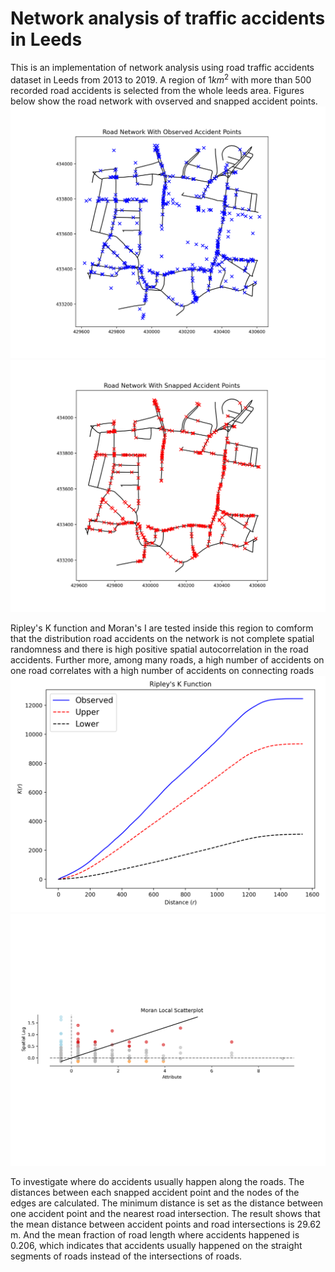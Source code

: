 # Network analysis of traffic accidents in Leeds
This is an implementation of network analysis using road traffic accidents dataset in Leeds from 2013 to 2019. A region of $1 km^2$ with more than 500 recorded road accidents is selected from the whole leeds area. Figures below show the road network with ovserved and snapped accident points.
![](fig/observed.png) 
![](fig/sanpped.png)

Ripley's K function and Moran's I are tested inside this region to comform that the distribution road accidents on the network is not complete spatial randomness and there is high positive spatial autocorrelation in the road accidents. Further more, among many roads, a high number of accidents on one road correlates with a high number of accidents on connecting roads
![](fig/kfunc.png)
![](fig/localmoran.png)

To investigate where do accidents usually happen along the roads. The distances between each snapped accident point and the nodes of the edges are calculated. The minimum distance is set as the distance between one accident point and the nearest road intersection. The result shows that the mean distance between accident points and road intersections is 29.62 m. And the mean fraction of road length where accidents happened is 0.206, which indicates that accidents usually happened on the straight segments of roads instead of the intersections of roads.